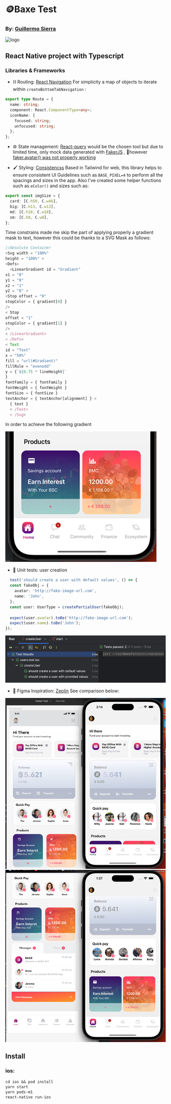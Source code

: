 # 🪙Baxe Test

### By: [Guillermo Sierra](https://www.guillesierra.com/)

<p align="left">
  <img src="https://www.guillesierra.com/img/about/sierra.JPG" alt="logo" width="20%"/>
</p>

## React Native project with Typescript

### Libraries & Frameworks

- ⛓ Routing: [React Navigation](https://reactnavigation.org/)
  For simplicity a map of objects to iterate within `createBottomTabNavigation` :

``` typescript
export type Route = {
  name: string;
  component: React.ComponentType<any>;
  iconName: {
    focused: string;
    unfocused: string;
  };
};
```

- ⚙ ️State management: [React-query](https://react-query-v3.tanstack.com/overview) would be the chosen tool but due to
  limited time, only mock data
  generated with [FakerJS](https://github.com/DiUS/java-faker) ,
  🚨however [faker.avatar() was not properly working](https://github.com/DiUS/java-faker/issues/590)


- 🖌 Styling: [Consistencss](https://consistencss.now.sh/) Based in Tailwind for web, this library helps to ensure
  consistent UI Guidelines such as ``BASE_PIXEL=4`` to perform all the spacings and sizes in the app. Also I've created
  some helper functions such as `eColor()` and sizes such as:

``` typescript
export const imgSize = {
  card: [C.h50, C.w46],
  big: [C.h13, C.w13],
  md: [C.h10, C.w10],
  sm: [C.h8, C.w8],
};
```

Time constrains made me skip the part of applying properly a gradient mask to text, however this could be thanks to a
SVG Mask as follows:

````typescript
//Absolute Container 
<Svg width = "100%"
height = "100%" >
<Defs>
  <LinearGradient id = "Gradient"
x1 = "0"
y1 = "0"
x2 = "1"
y2 = "0" >
<Stop offset = "0"
stopColor = { gradient[0] }
/>
< Stop
offset = "1"
stopColor = { gradient[1] }
/>
< /LinearGradient>
< /Defs>
< Text
id = "Text"
x = "50%"
fill = "url(#Gradient)"
fillRule = "evenodd"
y = {`${0.75 * lineHeight}`
}
fontFamily = { fontFamily }
fontWeight = { fontWeight }
fontSize = { fontSize }
textAnchor = { textAnchor[alignment] } >
  { text }
  < /Text>
  < /Svg>
````

In order to achieve the following gradient

![img_5.png](img_5.png)

- 🧪 Unit tests: user creation

````typescript
  test('should create a user with default values', () => {
  const fakeObj = {
    avatar: 'http://fake-image-url.com',
    name: 'John',
  };
  const user: UserType = createPartialUser(fakeObj);

  expect(user.avatar).toBe('http://fake-image-url.com');
  expect(user.name).toBe('John');
});
````

![img.png](img.png)

- 🎨 Figma Inspiration: [Zeplin](https://www.figma.com/file/EhDxvOBVUlFWEbhS3lwx8l) See comparison below:

![img_4.png](img_4.png)
![img_3.png](img_3.png)

## Install

### ios:

```
cd ios && pod install
yarn start
yarn pods-m1
react-native run-ios
```
